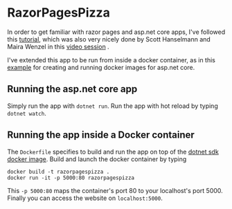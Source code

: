 # RazorPagesPizza
In order to get familiar with razor pages and asp.net core apps, I've followed this [tutorial](https://docs.microsoft.com/en-us/learn/modules/create-razor-pages-aspnet-core/1-introduction
), which was also very nicely done by Scott Hanselmann and Maira Wenzel in this [video session](https://www.youtube.com/watch?v=YnU1FckB2s4) .


I've extended this app to be run from inside a docker container, as in this [example](https://docs.microsoft.com/de-de/aspnet/core/host-and-deploy/docker/building-net-docker-images?view=aspnetcore-6.0) for creating and running docker images for asp.net core.

## Running the asp.net core app
Simply run the app with `dotnet run`.
Run the app with hot reload by typing `dotnet watch`.

## Running the app inside a Docker container
The `Dockerfile` specifies to build and run the app on top of the [dotnet sdk docker image](https://hub.docker.com/_/microsoft-dotnet-sdk).
Build and launch the docker container by typing

```
docker build -t razorpagespizza .
docker run -it -p 5000:80 razorpagespizza
```

This `-p 5000:80` maps the container's port 80 to your localhost's port 5000.
Finally you can access the website on `localhost:5000`.
